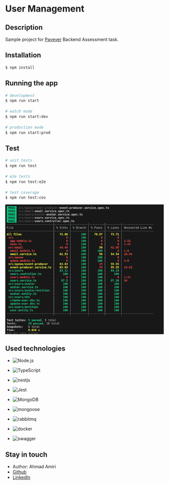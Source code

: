 # User Management
## Description

Sample project for [Payever](https://payever.org/) Backend Assessment task.

## Installation

```bash
$ npm install
```

## Running the app

```bash
# development
$ npm run start

# watch mode
$ npm run start:dev

# production mode
$ npm run start:prod
```

## Test

```bash
# unit tests
$ npm run test

# e2e tests
$ npm run test:e2e

# test coverage
$ npm run test:cov
```
![alt text](<test-cov.png>)
## Used technologies

- ![Node.js](https://img.shields.io/badge/Node.js-5FA04E?style=for-the-badge&logo=node.js&logoColor=white)

- ![TypeScript](https://img.shields.io/badge/TypeScript-3178C6?style=for-the-badge&logo=typescript&logoColor=white)

- ![nestjs](https://img.shields.io/badge/nestjs-E0234E?style=for-the-badge&logo=nestjs&logoColor=white)

- ![Jest](https://img.shields.io/badge/Jest-C21325?style=for-the-badge&logo=Jest&logoColor=white)

- ![MongoDB](https://img.shields.io/badge/MongoDB-47A248?style=for-the-badge&logo=mongodb&logoColor=white)

- ![mongoose](https://img.shields.io/badge/mongoose-880000?style=for-the-badge&logo=mongoose&logoColor=white)

- ![rabbitmq](https://img.shields.io/badge/rabbitmq-FF6600?style=for-the-badge&logo=rabbitmq&logoColor=white)

- ![docker](https://img.shields.io/badge/Docker-2496ED?style=for-the-badge&logo=docker&logoColor=white)

- ![swagger](https://img.shields.io/badge/Swagger-85EA2D?style=for-the-badge&logo=Swagger&logoColor=white)

## Stay in touch

- Author: Ahmad Amiri
- [Github](https://github.com/amiriahmad72)
- [LinkedIn](https://www.linkedin.com/in/amiriahmad72/)